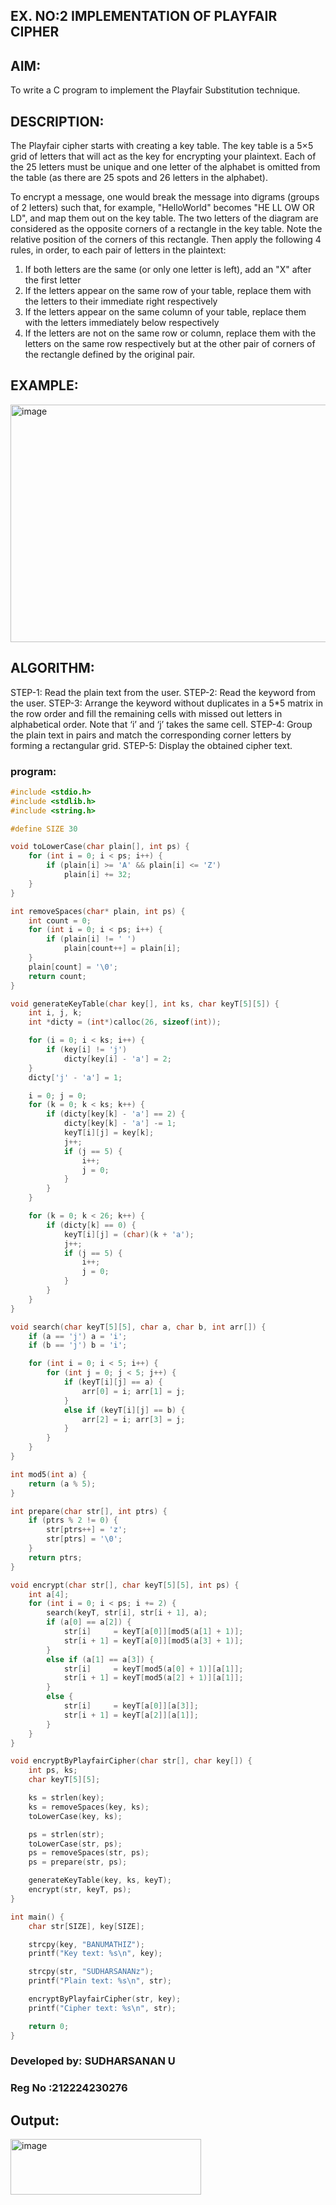 ## EX. NO:2 IMPLEMENTATION OF PLAYFAIR CIPHER

 

## AIM:
 

 

To write a C program to implement the Playfair Substitution technique.

## DESCRIPTION:

The Playfair cipher starts with creating a key table. The key table is a 5×5 grid of letters that will act as the key for encrypting your plaintext. Each of the 25 letters must be unique and one letter of the alphabet is omitted from the table (as there are 25 spots and 26 letters in the alphabet).

To encrypt a message, one would break the message into digrams (groups of 2 letters) such that, for example, "HelloWorld" becomes "HE LL OW OR LD", and map them out on the key table. The two letters of the diagram are considered as the opposite corners of a rectangle in the key table. Note the relative position of the corners of this rectangle. Then apply the following 4 rules, in order, to each pair of letters in the plaintext:
1.	If both letters are the same (or only one letter is left), add an "X" after the first letter
2.	If the letters appear on the same row of your table, replace them with the letters to their immediate right respectively
3.	If the letters appear on the same column of your table, replace them with the letters immediately below respectively
4.	If the letters are not on the same row or column, replace them with the letters on the same row respectively but at the other pair of corners of the rectangle defined by the original pair.
## EXAMPLE:
<img width="558" height="380" alt="image" src="https://github.com/user-attachments/assets/bebe4e2e-9534-487e-a0c2-3b480f558981" />



 

## ALGORITHM:

STEP-1: Read the plain text from the user.
STEP-2: Read the keyword from the user.
STEP-3: Arrange the keyword without duplicates in a 5*5 matrix in the row order and fill the remaining cells with missed out letters in alphabetical order. Note that ‘i’ and ‘j’ takes the same cell.
STEP-4: Group the plain text in pairs and match the corresponding corner letters by forming a rectangular grid.
STEP-5: Display the obtained cipher text.




### program:
```c
#include <stdio.h>
#include <stdlib.h>
#include <string.h>

#define SIZE 30

void toLowerCase(char plain[], int ps) {
    for (int i = 0; i < ps; i++) {
        if (plain[i] >= 'A' && plain[i] <= 'Z')
            plain[i] += 32;
    }
}

int removeSpaces(char* plain, int ps) {
    int count = 0;
    for (int i = 0; i < ps; i++) {
        if (plain[i] != ' ')
            plain[count++] = plain[i];
    }
    plain[count] = '\0';
    return count;
}

void generateKeyTable(char key[], int ks, char keyT[5][5]) {
    int i, j, k;
    int *dicty = (int*)calloc(26, sizeof(int));

    for (i = 0; i < ks; i++) {
        if (key[i] != 'j')
            dicty[key[i] - 'a'] = 2;
    }
    dicty['j' - 'a'] = 1;

    i = 0; j = 0;
    for (k = 0; k < ks; k++) {
        if (dicty[key[k] - 'a'] == 2) {
            dicty[key[k] - 'a'] -= 1;
            keyT[i][j] = key[k];
            j++;
            if (j == 5) {
                i++;
                j = 0;
            }
        }
    }

    for (k = 0; k < 26; k++) {
        if (dicty[k] == 0) {
            keyT[i][j] = (char)(k + 'a');
            j++;
            if (j == 5) {
                i++;
                j = 0;
            }
        }
    }
}

void search(char keyT[5][5], char a, char b, int arr[]) {
    if (a == 'j') a = 'i';
    if (b == 'j') b = 'i';

    for (int i = 0; i < 5; i++) {
        for (int j = 0; j < 5; j++) {
            if (keyT[i][j] == a) {
                arr[0] = i; arr[1] = j;
            }
            else if (keyT[i][j] == b) {
                arr[2] = i; arr[3] = j;
            }
        }
    }
}

int mod5(int a) {
    return (a % 5);
}

int prepare(char str[], int ptrs) {
    if (ptrs % 2 != 0) {
        str[ptrs++] = 'z';
        str[ptrs] = '\0';
    }
    return ptrs;
}

void encrypt(char str[], char keyT[5][5], int ps) {
    int a[4];
    for (int i = 0; i < ps; i += 2) {
        search(keyT, str[i], str[i + 1], a);
        if (a[0] == a[2]) {
            str[i]     = keyT[a[0]][mod5(a[1] + 1)];
            str[i + 1] = keyT[a[0]][mod5(a[3] + 1)];
        }
        else if (a[1] == a[3]) {
            str[i]     = keyT[mod5(a[0] + 1)][a[1]];
            str[i + 1] = keyT[mod5(a[2] + 1)][a[1]];
        }
        else {
            str[i]     = keyT[a[0]][a[3]];
            str[i + 1] = keyT[a[2]][a[1]];
        }
    }
}

void encryptByPlayfairCipher(char str[], char key[]) {
    int ps, ks;
    char keyT[5][5];

    ks = strlen(key);
    ks = removeSpaces(key, ks);
    toLowerCase(key, ks);

    ps = strlen(str);
    toLowerCase(str, ps);
    ps = removeSpaces(str, ps);
    ps = prepare(str, ps);

    generateKeyTable(key, ks, keyT);
    encrypt(str, keyT, ps);
}

int main() {
    char str[SIZE], key[SIZE];

    strcpy(key, "BANUMATHIZ");
    printf("Key text: %s\n", key);

    strcpy(str, "SUDHARSANANz");
    printf("Plain text: %s\n", str);

    encryptByPlayfairCipher(str, key);
    printf("Cipher text: %s\n", str);

    return 0;
}


```
### Developed by: SUDHARSANAN U
### Reg No :212224230276


## Output:

<img width="305" height="89" alt="image" src="https://github.com/user-attachments/assets/557cfd5a-ee9f-43de-9fd9-9ce4cdffb7ae" />


